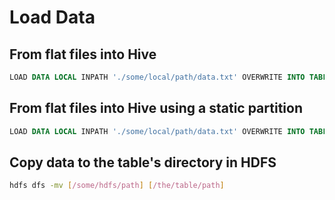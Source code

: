 # Load Data

## From flat files into Hive

```sql
LOAD DATA LOCAL INPATH './some/local/path/data.txt' OVERWRITE INTO TABLE [name];
```

## From flat files into Hive using a static partition

```sql
LOAD DATA LOCAL INPATH './some/local/path/data.txt' OVERWRITE INTO TABLE [name] PARTITION ([field]='partitionValue');
```

## Copy data to the table's directory in HDFS

```sh
hdfs dfs -mv [/some/hdfs/path] [/the/table/path]
```
